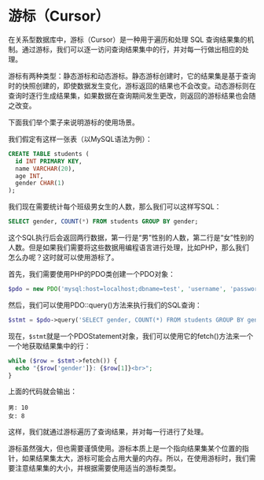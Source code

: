 # 游标（Cursor）

在关系型数据库中，游标（Cursor）是一种用于遍历和处理 SQL 查询结果集的机制。通过游标，我们可以逐一访问查询结果集中的行，并对每一行做出相应的处理。

游标有两种类型：静态游标和动态游标。静态游标创建时，它的结果集是基于查询时的快照创建的，即使数据发生变化，游标返回的结果也不会改变。动态游标则在查询时逐行生成结果集，如果数据在查询期间发生更改，则返回的游标结果也会随之改变。

下面我们举个栗子来说明游标的使用场景。

我们假定有这样一张表（以MySQL语法为例）：

```sql
CREATE TABLE students (
  id INT PRIMARY KEY,
  name VARCHAR(20),
  age INT,
  gender CHAR(1)
);
```

我们现在需要统计每个班级男女生的人数，那么我们可以这样写SQL：

```sql
SELECT gender, COUNT(*) FROM students GROUP BY gender;
```

这个SQL执行后会返回两行数据，第一行是“男”性别的人数，第二行是“女”性别的人数。但是如果我们需要将这些数据用编程语言进行处理，比如PHP，那么我们怎么办呢？这时就可以使用游标了。

首先，我们需要使用PHP的PDO类创建一个PDO对象：

```php
$pdo = new PDO('mysql:host=localhost;dbname=test', 'username', 'password');
```

然后，我们可以使用PDO::query()方法来执行我们的SQL查询：

```php
$stmt = $pdo->query('SELECT gender, COUNT(*) FROM students GROUP BY gender');
```

现在，`$stmt`就是一个PDOStatement对象，我们可以使用它的fetch()方法来一个一个地获取结果集中的行：

```php
while ($row = $stmt->fetch()) {
  echo "{$row['gender']}: {$row[1]}<br>";
}
```

上面的代码就会输出：

```
男: 10
女: 8
```

这样，我们就通过游标遍历了查询结果，并对每一行进行了处理。

游标虽然强大，但也需要谨慎使用。游标本质上是一个指向结果集某个位置的指针，如果结果集太大，游标可能会占用大量的内存。所以，在使用游标时，我们需要注意结果集的大小，并根据需要使用适当的游标类型。